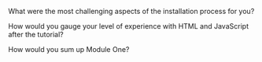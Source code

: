What were the most challenging aspects of the installation process for you?

How would you gauge your level of experience with HTML and JavaScript after the tutorial?

How would you sum up Module One?
